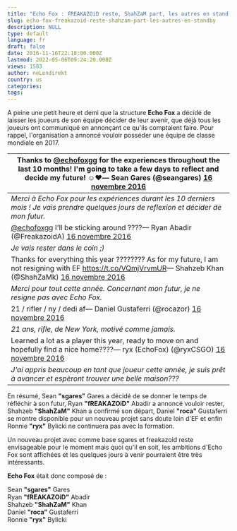 ```yaml
---
title: "Echo Fox : fREAKAZOiD reste, ShahZaM part, les autres en stand-by"
slug: echo-fox-freakazoid-reste-shahzam-part-les-autres-en-standby
description: NULL
type: default
language: fr
draft: false
date: 2016-11-16T22:18:00.000Z
lastmod: 2022-05-06T09:24:20.000Z
views: 1583
author: neLendirekt
country: us
categories:
tags:
---
```

A peine une petit heure et demi que la structure **Echo Fox** a décidé de laisser les joueurs de son équipe décider de leur avenir, que déjà tous les joueurs ont communiqué en annonçant ce qu'ils comptaient faire. Pour rappel, l'organisation a annoncé vouloir posséder une équipe de classe mondiale en 2017\. 

| Thanks to [@echofoxgg](https://twitter.com/echofoxgg) for the experiences throughout the last 10 months! I'm going to take a few days to reflect and decide my future! ☺️❤️— Sean Gares (@seangares) [16 novembre 2016](https://twitter.com/seangares/status/799007795475599360) |
| -------------------------------------------------------------------------------------------------------------------------------------------------------------------------------------------------------------------------------------------------------------------------------- |
| _Merci à Echo Fox pour les expériences durant les 10 derniers mois ! Je vais prendre quelques jours de reflexion et décider de mon futur._                                                                                                                                       |
| [@echofoxgg](https://twitter.com/echofoxgg) I'll be sticking around ????— Ryan Abadir (@FreakazoidA) [16 novembre 2016](https://twitter.com/FreakazoidA/status/798998888157851648)                                                                                               |
| _Je vais rester dans le coin ;)_                                                                                                                                                                                                                                                 |
| Thanks for everything this year ???????? As for my future, I am not resigning with EF <https://t.co/VQmjVrvmUR>— Shahzeb Khan (@ShahZaMk) [16 novembre 2016](https://twitter.com/ShahZaMk/status/799000886710337536)                                                             |
| _Merci pour tout cette année. Concernant mon futur, je ne resigne pas avec Echo Fox._                                                                                                                                                                                            |
| 21 / rifler / ny / dedi af— Daniel Gustaferri (@rocazor) [16 novembre 2016](https://twitter.com/rocazor/status/798995902593568768)                                                                                                                                               |
| _21 ans, rifle, de New York, motivé comme jamais._                                                                                                                                                                                                                               |
| Learned a lot as a player this year, ready to move on and hopefully find a nice home????— ryx (EchoFox) (@ryxCSGO) [16 novembre 2016](https://twitter.com/ryxCSGO/status/799009898113748997)                                                                                     |
| _J'ai appris beaucoup en tant que joueur cette année, je suis prêt à avancer et espèront trouver une belle maison???_                                                                                                                                                            |

En résumé, Sean **"sgares"** Gares a décidé de se donner le temps de réfléchir à son futur, Ryan **"fREAKAZOiD"** Abadir a annoncé vouloir rester, Shahzeb **"ShahZaM"** Khan a confirmé son départ, Daniel **"roca"** Gustaferri se montre disponible pour un nouveau projet sans doute loin d'EF et enfin Ronnie **"ryx"** Bylicki ne continuera pas avec la formation.

Un nouveau projet avec comme base sgares et freakazoid reste envisageable pour le moment mais quoi qu'il en soit, les ambitions d'Echo Fox sont affichées et les quelques jours à venir pourraient être très intéressants. 

**Echo Fox** était donc composé de : 

Sean **"sgares"** Gares  
Ryan **"fREAKAZOiD"** Abadir  
Shahzeb **"ShahZaM"** Khan  
Daniel **"roca"** Gustaferri  
Ronnie **"ryx"** Bylicki
